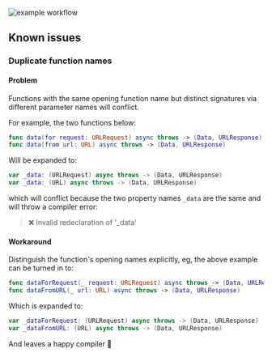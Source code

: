 ![example workflow](https://github.com/adamcarter93/ProtocolWitnessable/actions/workflows/swift.yml/badge.svg)


## Known issues

### Duplicate function names

#### Problem

Functions with the same opening function name but distinct signatures via different parameter names will conflict.

For example, the two functions below: 

```swift
func data(for request: URLRequest) async throws -> (Data, URLResponse)
func data(from url: URL) async throws -> (Data, URLResponse)
```
Will be expanded to:
```swift
var _data: (URLRequest) async throws -> (Data, URLResponse)
var _data: (URL) async throws -> (Data, URLResponse)
```
which will conflict because the two property names `_data` are the same and will throw a compiler error:
> ❌ Invalid redeclaration of '_data'

#### Workaround

Distinguish the function's opening names explicitly, eg, the above example can be turned in to:
```swift
func dataForRequest(_ request: URLRequest) async throws -> (Data, URLResponse)
func dataFromURL(_ url: URL) async throws -> (Data, URLResponse)
```
Which is expanded to:
```swift
var _dataForRequest: (URLRequest) async throws -> (Data, URLResponse)
var _dataFromURL: (URL) async throws -> (Data, URLResponse)
```
And leaves a happy compiler 🤖
